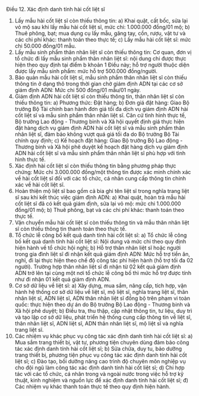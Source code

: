 Điều 12. Xác định danh tính hài cốt liệt sĩ
1. Lấy mẫu hài cốt liệt sĩ còn thiếu thông tin:
a) Khai quật, cất bốc, sửa lại vỏ mộ sau khi lấy mẫu hài cốt liệt sĩ, mức chi: 1.000.000 đồng/01 mộ;
b) Thuê phông, bạt; mua dụng cụ lấy mẫu, găng tay, cồn, rượu, vật tư và các chi phí khác: thanh toán theo thực tế;
c) Lấy mẫu hài cốt liệt sĩ: mức chi 50.000 đồng/01 mẫu.
2. Lấy mẫu sinh phẩm thân nhân liệt sĩ còn thiếu thông tin:
Cơ quan, đơn vị tổ chức đi lấy mẫu sinh phẩm thân nhân liệt sĩ: nội dung chi được thực hiện theo quy định tại điểm b khoản 1 Điều này; hỗ trợ người thuộc diện được lấy mẫu sinh phẩm: mức hỗ trợ 500.000 đồng/người.
3. Bảo quản mẫu hài cốt liệt sĩ, mẫu sinh phẩm thân nhân liệt sĩ còn thiếu thông tin ở dạng thô trong thời gian chờ giám định ADN tại các cơ sở giám định ADN: Mức chi 500 đồng/01 mẫu/01 ngày.
4. Giám định ADN hài cốt liệt sĩ còn thiếu thông tin, thân nhân liệt sĩ còn thiếu thông tin:
a) Phương thức: Đặt hàng;
b) Đơn giá đặt hàng: Giao Bộ trưởng Bộ Tài chính ban hành đơn giá tối đa dịch vụ giám định ADN hài cốt liệt sĩ và mẫu sinh phẩm thân nhân liệt sĩ. Căn cứ tình hình thực tế, Bộ trưởng Lao động - Thương binh và Xã hội quyết định giá thực hiện đặt hàng dịch vụ giám định ADN hài cốt liệt sĩ và mẫu sinh phẩm thân nhân liệt sĩ, đảm bảo không vượt quá giá tối đa do Bộ trưởng Bộ Tài chính quy định;
c) Kế hoạch đặt hàng: Giao Bộ trưởng Bộ Lao động - Thương binh và Xã hội phê duyệt kế hoạch đặt hàng dịch vụ giám định ADN hài cốt liệt sĩ và mẫu sinh phẩm thân nhân liệt sĩ phù hợp với tình hình thực tế.
5. Xác định hài cốt liệt sĩ còn thiếu thông tin bằng phương pháp thực chứng: Mức chi 3.000.000 đồng/một thông tin được xác minh chính xác về hài cốt liệt sĩ đối với các tổ chức, cá nhân cung cấp thông tin chính xác về hài cốt liệt sĩ.
6. Hoàn thiện mộ liệt sĩ bao gồm cả bia ghi tên liệt sĩ trong nghĩa trang liệt sĩ sau khi kết thúc việc giám định ADN:
a) Khai quật, hoàn trả mẫu hài cốt liệt sĩ đã có kết quả giám định, sửa lại vỏ mộ: mức chi 1.000.000 đồng/01 mộ;
b) Thuê phông, bạt và các chi phí khác: thanh toán theo thực tế.
7. Vận chuyển mẫu hài cốt liệt sĩ còn thiếu thông tin và mẫu thân nhân liệt sĩ còn thiếu thông tin thanh toán theo thực tế.
8. Tổ chức lễ công bố kết quả danh tính hài cốt liệt sĩ:
a) Tổ chức lễ công bố kết quả danh tính hài cốt liệt sĩ: Nội dung và mức chi theo quy định hiện hành về tổ chức hội nghị;
b) Hỗ trợ thân nhân liệt sĩ hoặc người trong gia đình liệt sĩ đi nhận kết quả giám định ADN: Mức hỗ trợ tiền ăn, nghỉ, đi lại thực hiện theo chế độ công tác phí hiện hành (hỗ trợ tối đa 02 người). Trường hợp thân nhân liệt sĩ đi nhận từ 02 kết quả giám định ADN trở lên tại cùng một nơi tổ chức lễ công bố thì mức hỗ trợ được tính như đi nhận 01 kết quả giám định ADN.
9. Cơ sở dữ liệu về liệt sĩ:
a) Xây dựng, mua sắm, nâng cấp, tích hợp, vận hành hệ thống cơ sở dữ liệu về liệt sĩ, mộ liệt sĩ, nghĩa trang liệt sĩ, thân nhân liệt sĩ, ADN liệt sĩ, ADN thân nhân liệt sĩ đồng bộ trên phạm vi toàn quốc: thực hiện theo dự án do Bộ trưởng Bộ Lao động - Thương binh và Xã hội phê duyệt;
b) Điều tra, thu thập, cập nhật thông tin, tư liệu, duy trì và tạo lập cơ sở dữ liệu, phát triển hệ thống cung cấp thông tin về liệt sĩ, thân nhân liệt sĩ, ADN liệt sĩ, ADN thân nhân liệt sĩ, mộ liệt sĩ và nghĩa trang liệt sĩ.
10. Các nhiệm vụ khác phục vụ công tác xác định danh tính hài cốt liệt sĩ:
a) Mua sắm trang thiết bị, vật tư, phương tiện chuyên dùng đảm bảo công tác xác định danh tính hài cốt liệt sĩ;
b) Sửa chữa, duy tu, bảo dưỡng trang thiết bị, phương tiện phục vụ công tác xác định danh tính hài cốt liệt sĩ;
c) Đào tạo, bồi dưỡng nâng cao trình độ chuyên môn nghiệp vụ cho đội ngũ làm công tác xác định danh tính hài cốt liệt sĩ;
d) Chi hợp tác với các tổ chức, cá nhân trong và ngoài nước trong việc hỗ trợ kỹ thuật, kinh nghiệm và nguồn lực để xác định danh tính hài cốt liệt sĩ;
đ) Các nhiệm vụ khác thanh toán thực tế theo quy định hiện hành.